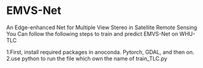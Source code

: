 # EMVS-Net
An Edge-enhanced Net for Multiple View Stereo in Satellite Remote Sensing
You Can follow the following steps to train and predict EMVS-Net on WHU-TLC

1.First, install required packages in anoconda. Pytorch, GDAL, and then on.
2.use python to run the file which own the name of train_TLC.py
